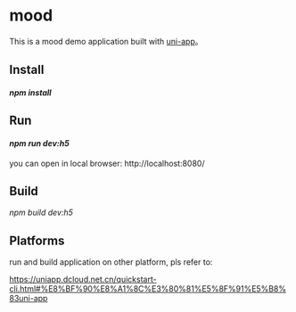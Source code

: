 # mood
This is a mood demo application built with [uni-app](https://uniapp.dcloud.net.cn/)。


## Install ##
#### *npm install* ####

## Run ##
#### *npm run dev:h5* ####

you can open in local browser: 
http://localhost:8080/ 


## Build ##
*npm build dev:h5*


## Platforms ##
run and build application on other platform, pls refer to: 

https://uniapp.dcloud.net.cn/quickstart-cli.html#%E8%BF%90%E8%A1%8C%E3%80%81%E5%8F%91%E5%B8%83uni-app
